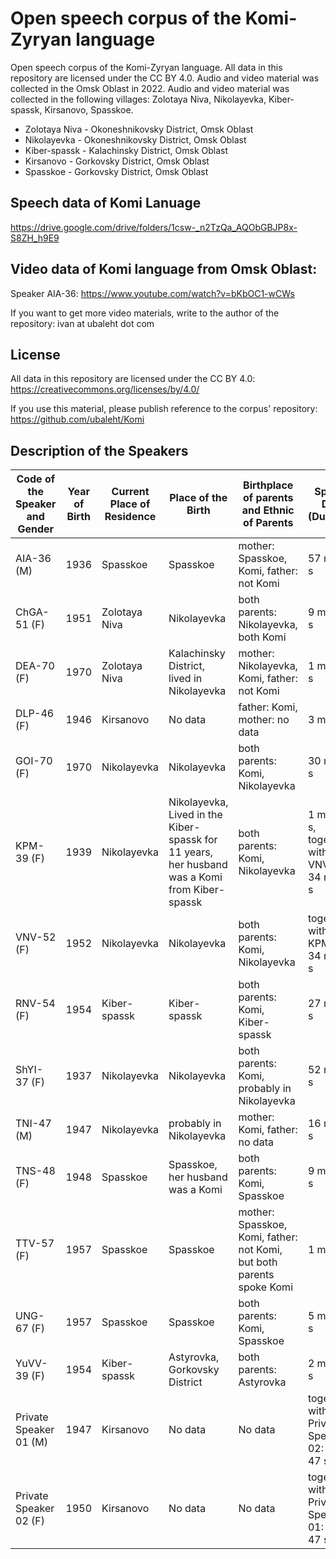 # Open speech corpus of the Komi-Zyryan language
Open speech corpus of the Komi-Zyryan language. All data in this repository are licensed under the CC BY 4.0. Audio and video material was collected in the Omsk Oblast in 2022. Audio and video material was collected in the following villages: Zolotaya Niva, Nikolayevka, Kiber-spassk, Kirsanovo, Spasskoe.

- Zolotaya Niva - Okoneshnikovsky District, Omsk Oblast
- Nikolayevka  - Okoneshnikovsky District, Omsk Oblast
- Kiber-spassk - Kalachinsky District, Omsk Oblast
- Kirsanovo - Gorkovsky District, Omsk Oblast
- Spasskoe - Gorkovsky District, Omsk Oblast

## Speech data of Komi Lanuage

https://drive.google.com/drive/folders/1csw-_n2TzQa_AQObGBJP8x-S8ZH_h9E9

## Video data of Komi language from Omsk Oblast:

Speaker AIA-36: https://www.youtube.com/watch?v=bKbOC1-wCWs

If you want to get more video materials, write to the author of the repository: ivan at ubaleht dot com

## License

All data in this repository are licensed under the CC BY 4.0: https://creativecommons.org/licenses/by/4.0/

If you use this material, please publish reference to the corpus' repository: https://github.com/ubaleht/Komi

## Description of the Speakers

|Code of the Speaker and Gender| Year of Birth|Current Place of Residence|Place of the Birth|Birthplace of parents and Ethnic of Parents|Speech Data (Duration)|Recording date|
|---|---|---|---|---|---|---|
|AIA-36 (M)|1936|Spasskoe|Spasskoe|mother: Spasskoe, Komi, father: not Komi |57 min 6 s|18.07.2022|
|ChGA-51 (F)|1951|Zolotaya Niva|Nikolayevka|both parents: Nikolayevka, both Komi|9 min 21 s|02.07.2022|
|DEA-70 (F)|1970|Zolotaya Niva|Kalachinsky District, lived in Nikolayevka|mother: Nikolayevka, Komi, father: not Komi|1 min 16 s|02.07.2022|
|DLP-46 (F)|1946|Kirsanovo|No data|father: Komi, mother: no data|3 min 5 s|16.07.2022|
|GOI-70 (F)|1970|Nikolayevka|Nikolayevka|both parents: Komi, Nikolayevka|30 min 36 s|09.07.2022|
|KPM-39 (F)|1939|Nikolayevka|Nikolayevka, Lived in the Kiber-spassk for 11 years, her husband was a Komi from Kiber-spassk|both parents: Komi, Nikolayevka|1 min 46 s, together with VNV-52: 34 min 6 s|09.07.2022|
|VNV-52 (F)|1952|Nikolayevka|Nikolayevka|both parents: Komi, Nikolayevka|together with KPM-39: 34 min 6 s|09.07.2022|
|RNV-54 (F)|1954|Kiber-spassk|Kiber-spassk|both parents: Komi, Kiber-spassk|27 min 2 s|16.07.2022|
|ShYI-37 (F)|1937|Nikolayevka|Nikolayevka|both parents: Komi, probably in Nikolayevka|52 min 48 s|09.07.2022|
|TNI-47 (M)|1947|Nikolayevka|probably in Nikolayevka|mother: Komi, father: no data|16 min 45 s|09.07.2022|
|TNS-48 (F)|1948|Spasskoe|Spasskoe, her husband was a Komi|both parents: Komi, Spasskoe|9 min 45 s|18.07.2022|
|TTV-57 (F)|1957|Spasskoe|Spasskoe|mother: Spasskoe, Komi, father: not Komi, but both parents spoke Komi|1 min 6 s|18.07.2022|
|UNG-67 (F)|1957|Spasskoe|Spasskoe|both parents: Komi, Spasskoe|5 min 45 s|18.07.2022|
|YuVV-39 (F)|1954|Kiber-spassk|Astyrovka, Gorkovsky District|both parents: Astyrovka|2 min 12 s|16.07.2022|
|Private Speaker 01 (M)|1947|Kirsanovo|No data|No data|together with Private Speaker 02: 2 min 47 s|16.07.2022|
|Private Speaker 02 (F)|1950|Kirsanovo|No data|No data|together with Private Speaker 01: 2 min 47 s|16.07.2022|
